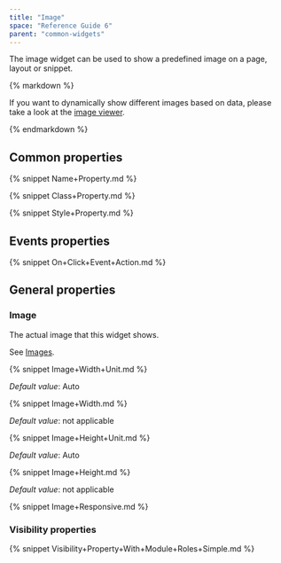 ```yaml
---
title: "Image"
space: "Reference Guide 6"
parent: "common-widgets"
---
```



The image widget can be used to show a predefined image on a page, layout or snippet.

<div class="alert alert-success">{% markdown %}

If you want to dynamically show different images based on data, please take a look at the [image viewer](/refguide6/image-viewer).

{% endmarkdown %}</div>

## Common properties

{% snippet Name+Property.md %}

{% snippet Class+Property.md %}

{% snippet Style+Property.md %}

## Events properties

{% snippet On+Click+Event+Action.md %}

## General properties

### Image

The actual image that this widget shows.

See [Images](/refguide6/images).

{% snippet Image+Width+Unit.md %}

_Default value_: Auto

{% snippet Image+Width.md %}

_Default value_: not applicable

{% snippet Image+Height+Unit.md %}

_Default value_: Auto

{% snippet Image+Height.md %}

_Default value_: not applicable

{% snippet Image+Responsive.md %}

### Visibility properties

{% snippet Visibility+Property+With+Module+Roles+Simple.md %}
